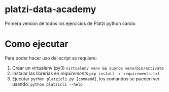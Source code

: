 # platzi-data-academy

Primera version de todos los ejercicios de Platzi python cardio

# Como ejecutar

Para poder hacer uso del script se requiere:

1. Crear un virtualenv (py3) `virtualenv venv && suorce venv/bin/activate`
2. Instalar las librerias en *requirements* `pip install -r requirements.txt`
3. Ejecutar `python platzicli.py [command]`, los comandos se pueden ver usando: `python platzicli --help`
